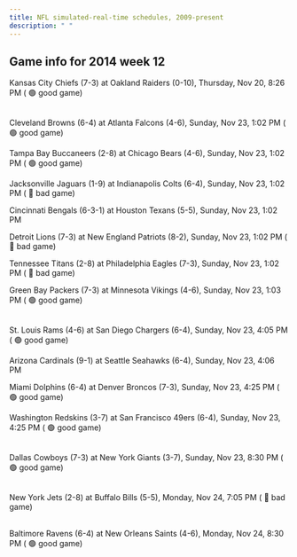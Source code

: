 ```yaml
---
title: NFL simulated-real-time schedules, 2009-present
description: " "
---
```


## Game info for 2014 week 12
Kansas City Chiefs (7-3) at Oakland Raiders (0-10), Thursday, Nov 20, 8:26 PM (	:green_circle: good game)

<br/>Cleveland Browns (6-4) at Atlanta Falcons (4-6), Sunday, Nov 23, 1:02 PM (	:green_circle: good game)

Tampa Bay Buccaneers (2-8) at Chicago Bears (4-6), Sunday, Nov 23, 1:02 PM (	:green_circle: good game)

Jacksonville Jaguars (1-9) at Indianapolis Colts (6-4), Sunday, Nov 23, 1:02 PM (	:red_circle: bad game)

Cincinnati Bengals (6-3-1) at Houston Texans (5-5), Sunday, Nov 23, 1:02 PM

Detroit Lions (7-3) at New England Patriots (8-2), Sunday, Nov 23, 1:02 PM (	:red_circle: bad game)

Tennessee Titans (2-8) at Philadelphia Eagles (7-3), Sunday, Nov 23, 1:02 PM (	:red_circle: bad game)

Green Bay Packers (7-3) at Minnesota Vikings (4-6), Sunday, Nov 23, 1:03 PM (	:green_circle: good game)

<br/>St. Louis Rams (4-6) at San Diego Chargers (6-4), Sunday, Nov 23, 4:05 PM (	:green_circle: good game)

Arizona Cardinals (9-1) at Seattle Seahawks (6-4), Sunday, Nov 23, 4:06 PM

Miami Dolphins (6-4) at Denver Broncos (7-3), Sunday, Nov 23, 4:25 PM (	:green_circle: good game)

Washington Redskins (3-7) at San Francisco 49ers (6-4), Sunday, Nov 23, 4:25 PM (	:green_circle: good game)

<br/>Dallas Cowboys (7-3) at New York Giants (3-7), Sunday, Nov 23, 8:30 PM (	:green_circle: good game)

<br/>New York Jets (2-8) at Buffalo Bills (5-5), Monday, Nov 24, 7:05 PM (	:red_circle: bad game)

<br/>Baltimore Ravens (6-4) at New Orleans Saints (4-6), Monday, Nov 24, 8:30 PM (	:green_circle: good game)

